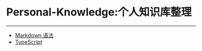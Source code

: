 # Personal-Knowledge:个人知识库整理
***
- [Markdown 语法](https://www.appinn.com/markdown/basic.html)
- [TypeScript](./TypeScript/README.md)